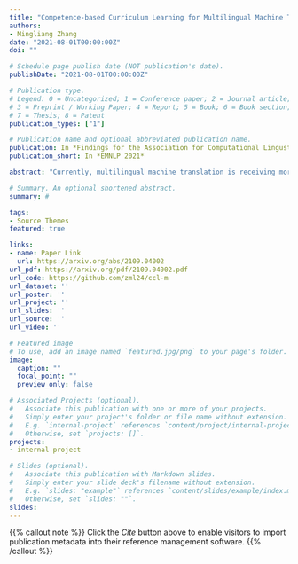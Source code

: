```yaml
---
title: "Competence-based Curriculum Learning for Multilingual Machine Translation"
authors:
- Mingliang Zhang
date: "2021-08-01T00:00:00Z"
doi: ""

# Schedule page publish date (NOT publication's date).
publishDate: "2021-08-01T00:00:00Z"

# Publication type.
# Legend: 0 = Uncategorized; 1 = Conference paper; 2 = Journal article;
# 3 = Preprint / Working Paper; 4 = Report; 5 = Book; 6 = Book section;
# 7 = Thesis; 8 = Patent
publication_types: ["1"]

# Publication name and optional abbreviated publication name.
publication: In *Findings for the Association for Computational Lingustics*
publication_short: In *EMNLP 2021*

abstract: "Currently, multilingual machine translation is receiving more and more attention since it brings better performance for low resource languages (LRLs) and saves more space. However, existing multilingual machine translation models face a severe challenge: imbalance. As a result, the translation performance of different languages in multilingual translation models are quite different. We argue that this imbalance problem stems from the different learning competencies of different languages. Therefore, we focus on balancing the learning competencies of different languages and propose ***C**ompetence-based **C**urriculum **L**earning for **M**ultilingual Machine Translation*, named CCL-M. Specifically, we firstly define two competencies to help schedule the high resource languages (HRLs) and the low resource languages: 1) *Self-evaluated Competence*, evaluating how well the language itself has been learned; and 2) *HRLs-evaluated Competence*, evaluating whether an LRL is ready to be learned according to *HRLs' Self-evaluated Competence*. Based on the above competencies, we utilize the proposed CCL-M algorithm to gradually add new languages into the training set in a curriculum learning manner. Furthermore, we propose a novel competenceaware dynamic balancing sampling strategy for better selecting training samples in multilingual training. Experimental results show that our approach has achieved a steady and significant performance gain compared to the previous state-of-the-art approach on the TED talks dataset."

# Summary. An optional shortened abstract.
summary: #

tags:
- Source Themes
featured: true

links:
- name: Paper Link
  url: https://arxiv.org/abs/2109.04002
url_pdf: https://arxiv.org/pdf/2109.04002.pdf
url_code: https://github.com/zml24/ccl-m
url_dataset: ''
url_poster: ''
url_project: ''
url_slides: ''
url_source: ''
url_video: ''

# Featured image
# To use, add an image named `featured.jpg/png` to your page's folder. 
image:
  caption: ""
  focal_point: ""
  preview_only: false

# Associated Projects (optional).
#   Associate this publication with one or more of your projects.
#   Simply enter your project's folder or file name without extension.
#   E.g. `internal-project` references `content/project/internal-project/index.md`.
#   Otherwise, set `projects: []`.
projects:
- internal-project

# Slides (optional).
#   Associate this publication with Markdown slides.
#   Simply enter your slide deck's filename without extension.
#   E.g. `slides: "example"` references `content/slides/example/index.md`.
#   Otherwise, set `slides: ""`.
slides:
---
```


{{% callout note %}}
Click the *Cite* button above to enable visitors to import publication metadata into their reference management software.
{{% /callout %}}
